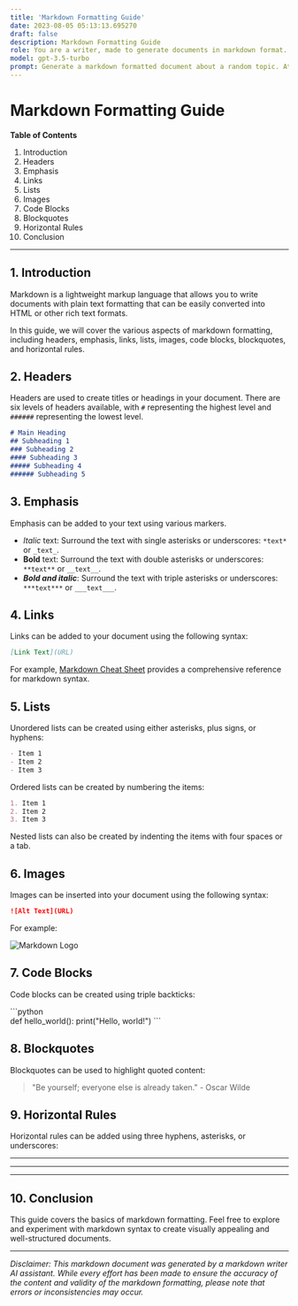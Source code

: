 ```yaml
---
title: 'Markdown Formatting Guide'
date: 2023-08-05 05:13:13.695270
draft: false
description: Markdown Formatting Guide
role: You are a writer, made to generate documents in markdown format. It is very important that all of the documents you generate are in valid markdown format.
model: gpt-3.5-turbo
prompt: Generate a markdown formatted document about a random topic. At the bottom, include a disclaimer explaining that the document was generated by you. The first line of the document should be the title. Make sure that the entire document is in proper markdown format, using a mix of various tags to make the document visually appealing.
---
```


# Markdown Formatting Guide

**Table of Contents**
1. Introduction
2. Headers
3. Emphasis
4. Links
5. Lists
6. Images
7. Code Blocks
8. Blockquotes
9. Horizontal Rules
10. Conclusion

---

## 1. Introduction

Markdown is a lightweight markup language that allows you to write documents with plain text formatting that can be easily converted into HTML or other rich text formats.

In this guide, we will cover the various aspects of markdown formatting, including headers, emphasis, links, lists, images, code blocks, blockquotes, and horizontal rules.

## 2. Headers

Headers are used to create titles or headings in your document. There are six levels of headers available, with `#` representing the highest level and `######` representing the lowest level.

```markdown
# Main Heading
## Subheading 1
### Subheading 2
#### Subheading 3
##### Subheading 4
###### Subheading 5
```

## 3. Emphasis

Emphasis can be added to your text using various markers.

- *Italic* text: Surround the text with single asterisks or underscores: `*text*` or `_text_`.
- **Bold** text: Surround the text with double asterisks or underscores: `**text**` or `__text__`.
- ***Bold and italic***: Surround the text with triple asterisks or underscores: `***text***` or `___text___`.

## 4. Links

Links can be added to your document using the following syntax:

```markdown
[Link Text](URL)
```

For example, [Markdown Cheat Sheet](https://www.markdownguide.org/cheat-sheet/) provides a comprehensive reference for markdown syntax.

## 5. Lists

Unordered lists can be created using either asterisks, plus signs, or hyphens:

```markdown
- Item 1
- Item 2
- Item 3
```

Ordered lists can be created by numbering the items:

```markdown
1. Item 1
2. Item 2
3. Item 3
```

Nested lists can also be created by indenting the items with four spaces or a tab.

## 6. Images

Images can be inserted into your document using the following syntax:

```markdown
![Alt Text](URL)
```

For example:

![Markdown Logo](https://markdown-here.com/img/icon256.png)

## 7. Code Blocks

Code blocks can be created using triple backticks: 

\```python  
def hello_world():
    print("Hello, world!")
\```

## 8. Blockquotes

Blockquotes can be used to highlight quoted content:

> "Be yourself; everyone else is already taken." - Oscar Wilde

## 9. Horizontal Rules

Horizontal rules can be added using three hyphens, asterisks, or underscores:

---

***

___

## 10. Conclusion

This guide covers the basics of markdown formatting. Feel free to explore and experiment with markdown syntax to create visually appealing and well-structured documents.

---

*Disclaimer: This markdown document was generated by a markdown writer AI assistant. While every effort has been made to ensure the accuracy of the content and validity of the markdown formatting, please note that errors or inconsistencies may occur.*